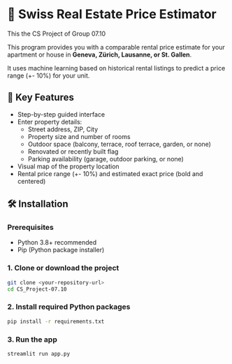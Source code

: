 # 🏡 Swiss Real Estate Price Estimator

This the CS Project of Group 07.10

This program provides you with a comparable rental price estimate for your apartment or house in **Geneva, Zürich, Lausanne, or St. Gallen**.

It uses machine learning based on historical rental listings to predict a price range (+- 10%) for your unit.

## 🎯 Key Features

- Step-by-step guided interface
- Enter property details:
  - Street address, ZIP, City
  - Property size and number of rooms
  - Outdoor space (balcony, terrace, roof terrace, garden, or none)
  - Renovated or recently built flag
  - Parking availability (garage, outdoor parking, or none)
- Visual map of the property location
- Rental price range (+- 10%) and estimated exact price (bold and centered)

## 🛠️ Installation

### Prerequisites

- Python 3.8+ recommended
- Pip (Python package installer)

### 1. Clone or download the project

```bash
git clone <your-repository-url>
cd CS_Project-07.10
```

### 2. Install required Python packages

```bash
pip install -r requirements.txt
```

### 3. Run the app

```bash
streamlit run app.py
```